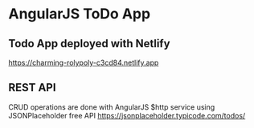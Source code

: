 # AngularJS ToDo App

## Todo App deployed with Netlify

https://charming-rolypoly-c3cd84.netlify.app

## REST API

CRUD operations are done with AngularJS $http service using JSONPlaceholder free API
https://jsonplaceholder.typicode.com/todos/
